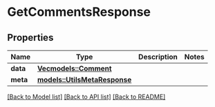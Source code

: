 # GetCommentsResponse

## Properties

Name | Type | Description | Notes
------------ | ------------- | ------------- | -------------
**data** | [**Vec<models::Comment>**](Comment.md) |  | 
**meta** | [**models::UtilsMetaResponse**](utilsMetaResponse.md) |  | 

[[Back to Model list]](../README.md#documentation-for-models) [[Back to API list]](../README.md#documentation-for-api-endpoints) [[Back to README]](../README.md)


